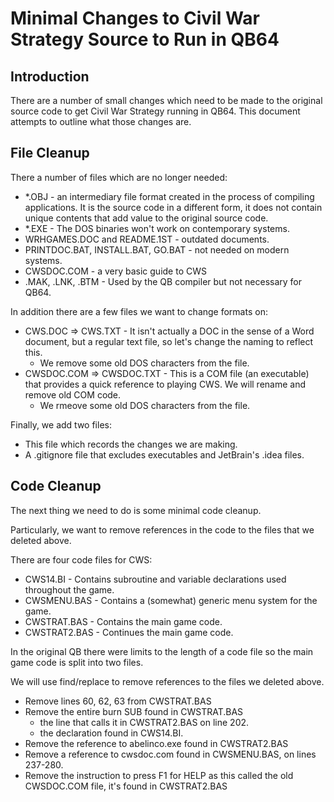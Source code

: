 # Minimal Changes to Civil War Strategy Source to Run in QB64

## Introduction

There are a number of small changes which need to be made to the original source code to get Civil War Strategy running in QB64. This document attempts to outline what those changes are.

## File Cleanup

There a number of files which are no longer needed:

- *.OBJ - an intermediary file format created in the process of compiling applications. It is the source code in a different form, it does not contain unique contents that add value to the original source code.
- *.EXE - The DOS binaries won't work on contemporary systems.
- WRHGAMES.DOC and README.1ST - outdated documents.
- PRINTDOC.BAT, INSTALL.BAT, GO.BAT - not needed on modern systems.
- CWSDOC.COM - a very basic guide to CWS
- .MAK, .LNK, .BTM - Used by the QB compiler but not necessary for QB64.

In addition there are a few files we want to change formats on:

- CWS.DOC => CWS.TXT - It isn't actually a DOC in the sense of a Word document, but a regular text file, so let's change the naming to reflect this.
    - We remove some old DOS characters from the file.
- CWSDOC.COM => CWSDOC.TXT - This is a COM file (an executable) that provides a quick reference to playing CWS. We will rename and remove old COM code.
    - We rmeove some old DOS characters from the file.

Finally, we add two files:

- This file which records the changes we are making.
- A .gitignore file that excludes executables and JetBrain's .idea files.

## Code Cleanup

The next thing we need to do is some minimal code cleanup.

Particularly, we want to remove references in the code to the files that we deleted above.

There are four code files for CWS:

- CWS14.BI - Contains subroutine and variable declarations used throughout the game.
- CWSMENU.BAS - Contains a (somewhat) generic menu system for the game.
- CWSTRAT.BAS - Contains the main game code.
- CWSTRAT2.BAS - Continues the main game code.

In the original QB there were limits to the length of a code file so the main game code is split into two files.

We will use find/replace to remove references to the files we deleted above.

- Remove lines 60, 62, 63 from CWSTRAT.BAS
- Remove the entire burn SUB found in CWSTRAT.BAS
    - the line that calls it in CWSTRAT2.BAS on line 202. 
    - the declaration found in CWS14.BI.
- Remove the reference to abelinco.exe found in CWSTRAT2.BAS
- Remove a reference to cwsdoc.com found in CWSMENU.BAS, on lines 237-280.
- Remove the instruction to press F1 for HELP as this called the old CWSDOC.COM file, it's found in CWSTRAT2.BAS